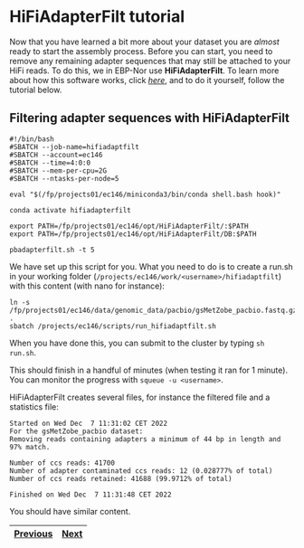 # HiFiAdapterFilt tutorial

Now that you have learned a bit more about your dataset you are *almost* ready to start the assembly process. Before you can start, you need to remove any remaining adapter sequences that may still be attached to your HiFi reads. To do this, we in EBP-Nor use **HiFiAdapterFilt**. To learn more about how this software works, click [*here*](https://github.com/sheinasim/HiFiAdapterFilt), and to do it yourself, follow the tutorial below.

## Filtering adapter sequences with HiFiAdapterFilt

```
#!/bin/bash
#SBATCH --job-name=hifiadaptfilt
#SBATCH --account=ec146
#SBATCH --time=4:0:0
#SBATCH --mem-per-cpu=2G
#SBATCH --ntasks-per-node=5

eval "$(/fp/projects01/ec146/miniconda3/bin/conda shell.bash hook)" 

conda activate hifiadapterfilt

export PATH=/fp/projects01/ec146/opt/HiFiAdapterFilt/:$PATH
export PATH=/fp/projects01/ec146/opt/HiFiAdapterFilt/DB:$PATH

pbadapterfilt.sh -t 5
```

We have set up this script for you. What you need to do is to create a run.sh in your working folder (`/projects/ec146/work/<username>/hifiadaptfilt`) with this content (with nano for instance):

```
ln -s /fp/projects01/ec146/data/genomic_data/pacbio/gsMetZobe_pacbio.fastq.gz . 
sbatch /projects/ec146/scripts/run_hifiadaptfilt.sh
```  
When you have done this, you can submit to the cluster by typing `sh run.sh`.

This should finish in a handful of minutes (when testing it ran for 1 minute). You can monitor the progress with `squeue -u <username>`.

HiFiAdapterFilt creates several files, for instance the filtered file and a statistics file: 

```
Started on Wed Dec  7 11:31:02 CET 2022
For the gsMetZobe_pacbio dataset:
Removing reads containing adapters a minimum of 44 bp in length and 97% match.

Number of ccs reads: 41700
Number of adapter contaminated ccs reads: 12 (0.028777% of total)
Number of ccs reads retained: 41688 (99.9712% of total)

Finished on Wed Dec  7 11:31:48 CET 2022
```

You should have similar content.



|[Previous](https://github.com/ebp-nor/genome-assembly-workshop-2022/blob/main/02_Smudgeplot.md)|[Next](https://github.com/ebp-nor/genome-assembly-workshop-2022/blob/main/04_hifiasm.md)|
|---|---|